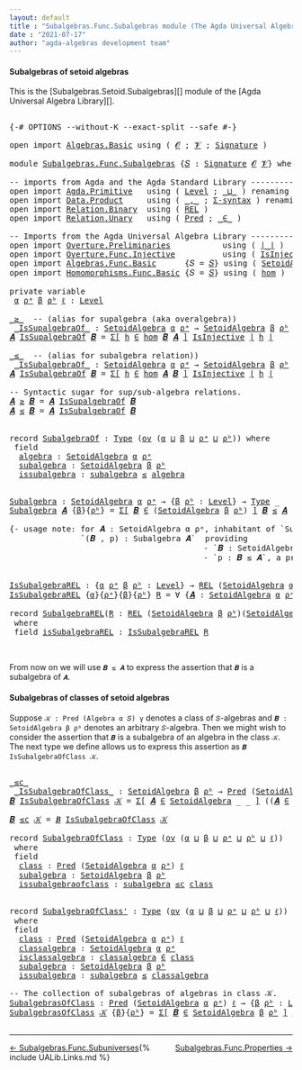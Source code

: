 ```yaml
---
layout: default
title : "Subalgebras.Func.Subalgebras module (The Agda Universal Algebra Library)"
date : "2021-07-17"
author: "agda-algebras development team"
---
```


#### <a id="subalgebras-of-setoidalgebras">Subalgebras of setoid algebras</a>

This is the [Subalgebras.Setoid.Subalgebras][] module of the [Agda Universal Algebra Library][].

<pre class="Agda">

<a id="361" class="Symbol">{-#</a> <a id="365" class="Keyword">OPTIONS</a> <a id="373" class="Pragma">--without-K</a> <a id="385" class="Pragma">--exact-split</a> <a id="399" class="Pragma">--safe</a> <a id="406" class="Symbol">#-}</a>

<a id="411" class="Keyword">open</a> <a id="416" class="Keyword">import</a> <a id="423" href="Algebras.Basic.html" class="Module">Algebras.Basic</a> <a id="438" class="Keyword">using</a> <a id="444" class="Symbol">(</a> <a id="446" href="Algebras.Basic.html#1130" class="Generalizable">𝓞</a> <a id="448" class="Symbol">;</a> <a id="450" href="Algebras.Basic.html#1132" class="Generalizable">𝓥</a> <a id="452" class="Symbol">;</a> <a id="454" href="Algebras.Basic.html#3858" class="Function">Signature</a> <a id="464" class="Symbol">)</a>

<a id="467" class="Keyword">module</a> <a id="474" href="Subalgebras.Func.Subalgebras.html" class="Module">Subalgebras.Func.Subalgebras</a> <a id="503" class="Symbol">{</a><a id="504" href="Subalgebras.Func.Subalgebras.html#504" class="Bound">𝑆</a> <a id="506" class="Symbol">:</a> <a id="508" href="Algebras.Basic.html#3858" class="Function">Signature</a> <a id="518" href="Algebras.Basic.html#1130" class="Generalizable">𝓞</a> <a id="520" href="Algebras.Basic.html#1132" class="Generalizable">𝓥</a><a id="521" class="Symbol">}</a> <a id="523" class="Keyword">where</a>

<a id="530" class="Comment">-- imports from Agda and the Agda Standard Library -------------------------------------------------</a>
<a id="631" class="Keyword">open</a> <a id="636" class="Keyword">import</a> <a id="643" href="Agda.Primitive.html" class="Module">Agda.Primitive</a>   <a id="660" class="Keyword">using</a> <a id="666" class="Symbol">(</a> <a id="668" href="Agda.Primitive.html#597" class="Postulate">Level</a> <a id="674" class="Symbol">;</a> <a id="676" href="Agda.Primitive.html#810" class="Primitive Operator">_⊔_</a> <a id="680" class="Symbol">)</a> <a id="682" class="Keyword">renaming</a> <a id="691" class="Symbol">(</a> <a id="693" href="Agda.Primitive.html#326" class="Primitive">Set</a> <a id="697" class="Symbol">to</a> <a id="700" class="Primitive">Type</a> <a id="705" class="Symbol">)</a>
<a id="707" class="Keyword">open</a> <a id="712" class="Keyword">import</a> <a id="719" href="Data.Product.html" class="Module">Data.Product</a>     <a id="736" class="Keyword">using</a> <a id="742" class="Symbol">(</a> <a id="744" href="Agda.Builtin.Sigma.html#236" class="InductiveConstructor Operator">_,_</a> <a id="748" class="Symbol">;</a> <a id="750" href="Data.Product.html#916" class="Function">Σ-syntax</a> <a id="759" class="Symbol">)</a> <a id="761" class="Keyword">renaming</a> <a id="770" class="Symbol">(</a> <a id="772" href="Data.Product.html#1167" class="Function Operator">_×_</a> <a id="776" class="Symbol">to</a> <a id="779" class="Function Operator">_∧_</a> <a id="783" class="Symbol">)</a>
<a id="785" class="Keyword">open</a> <a id="790" class="Keyword">import</a> <a id="797" href="Relation.Binary.html" class="Module">Relation.Binary</a>  <a id="814" class="Keyword">using</a> <a id="820" class="Symbol">(</a> <a id="822" href="Relation.Binary.Core.html#766" class="Function">REL</a> <a id="826" class="Symbol">)</a>
<a id="828" class="Keyword">open</a> <a id="833" class="Keyword">import</a> <a id="840" href="Relation.Unary.html" class="Module">Relation.Unary</a>   <a id="857" class="Keyword">using</a> <a id="863" class="Symbol">(</a> <a id="865" href="Relation.Unary.html#1101" class="Function">Pred</a> <a id="870" class="Symbol">;</a> <a id="872" href="Relation.Unary.html#1523" class="Function Operator">_∈_</a> <a id="876" class="Symbol">)</a>

<a id="879" class="Comment">-- Imports from the Agda Universal Algebra Library --------------------------------------------------</a>
<a id="981" class="Keyword">open</a> <a id="986" class="Keyword">import</a> <a id="993" href="Overture.Preliminaries.html" class="Module">Overture.Preliminaries</a>           <a id="1026" class="Keyword">using</a> <a id="1032" class="Symbol">(</a> <a id="1034" href="Overture.Preliminaries.html#4383" class="Function Operator">∣_∣</a> <a id="1038" class="Symbol">)</a>
<a id="1040" class="Keyword">open</a> <a id="1045" class="Keyword">import</a> <a id="1052" href="Overture.Func.Injective.html" class="Module">Overture.Func.Injective</a>          <a id="1085" class="Keyword">using</a> <a id="1091" class="Symbol">(</a> <a id="1093" href="Overture.Func.Injective.html#1904" class="Function">IsInjective</a> <a id="1105" class="Symbol">)</a>
<a id="1107" class="Keyword">open</a> <a id="1112" class="Keyword">import</a> <a id="1119" href="Algebras.Func.Basic.html" class="Module">Algebras.Func.Basic</a>      <a id="1144" class="Symbol">{</a><a id="1145" class="Argument">𝑆</a> <a id="1147" class="Symbol">=</a> <a id="1149" href="Subalgebras.Func.Subalgebras.html#504" class="Bound">𝑆</a><a id="1150" class="Symbol">}</a> <a id="1152" class="Keyword">using</a> <a id="1158" class="Symbol">(</a> <a id="1160" href="Algebras.Func.Basic.html#2875" class="Record">SetoidAlgebra</a> <a id="1174" class="Symbol">;</a> <a id="1176" href="Algebras.Func.Basic.html#1172" class="Function">ov</a> <a id="1179" class="Symbol">)</a>
<a id="1181" class="Keyword">open</a> <a id="1186" class="Keyword">import</a> <a id="1193" href="Homomorphisms.Func.Basic.html" class="Module">Homomorphisms.Func.Basic</a> <a id="1218" class="Symbol">{</a><a id="1219" class="Argument">𝑆</a> <a id="1221" class="Symbol">=</a> <a id="1223" href="Subalgebras.Func.Subalgebras.html#504" class="Bound">𝑆</a><a id="1224" class="Symbol">}</a> <a id="1226" class="Keyword">using</a> <a id="1232" class="Symbol">(</a> <a id="1234" href="Homomorphisms.Func.Basic.html#2125" class="Function">hom</a> <a id="1238" class="Symbol">)</a>

<a id="1241" class="Keyword">private</a> <a id="1249" class="Keyword">variable</a>
 <a id="1259" href="Subalgebras.Func.Subalgebras.html#1259" class="Generalizable">α</a> <a id="1261" href="Subalgebras.Func.Subalgebras.html#1261" class="Generalizable">ρᵃ</a> <a id="1264" href="Subalgebras.Func.Subalgebras.html#1264" class="Generalizable">β</a> <a id="1266" href="Subalgebras.Func.Subalgebras.html#1266" class="Generalizable">ρᵇ</a> <a id="1269" href="Subalgebras.Func.Subalgebras.html#1269" class="Generalizable">ℓ</a> <a id="1271" class="Symbol">:</a> <a id="1273" href="Agda.Primitive.html#597" class="Postulate">Level</a>

<a id="_≥_"></a><a id="1280" href="Subalgebras.Func.Subalgebras.html#1280" class="Function Operator">_≥_</a>  <a id="1285" class="Comment">-- (alias for supalgebra (aka overalgebra))</a>
 <a id="_IsSupalgebraOf_"></a><a id="1330" href="Subalgebras.Func.Subalgebras.html#1330" class="Function Operator">_IsSupalgebraOf_</a> <a id="1347" class="Symbol">:</a> <a id="1349" href="Algebras.Func.Basic.html#2875" class="Record">SetoidAlgebra</a> <a id="1363" href="Subalgebras.Func.Subalgebras.html#1259" class="Generalizable">α</a> <a id="1365" href="Subalgebras.Func.Subalgebras.html#1261" class="Generalizable">ρᵃ</a> <a id="1368" class="Symbol">→</a> <a id="1370" href="Algebras.Func.Basic.html#2875" class="Record">SetoidAlgebra</a> <a id="1384" href="Subalgebras.Func.Subalgebras.html#1264" class="Generalizable">β</a> <a id="1386" href="Subalgebras.Func.Subalgebras.html#1266" class="Generalizable">ρᵇ</a> <a id="1389" class="Symbol">→</a> <a id="1391" href="Subalgebras.Func.Subalgebras.html#700" class="Primitive">Type</a> <a id="1396" class="Symbol">_</a>
<a id="1398" href="Subalgebras.Func.Subalgebras.html#1398" class="Bound">𝑨</a> <a id="1400" href="Subalgebras.Func.Subalgebras.html#1330" class="Function Operator">IsSupalgebraOf</a> <a id="1415" href="Subalgebras.Func.Subalgebras.html#1415" class="Bound">𝑩</a> <a id="1417" class="Symbol">=</a> <a id="1419" href="Data.Product.html#916" class="Function">Σ[</a> <a id="1422" href="Subalgebras.Func.Subalgebras.html#1422" class="Bound">h</a> <a id="1424" href="Data.Product.html#916" class="Function">∈</a> <a id="1426" href="Homomorphisms.Func.Basic.html#2125" class="Function">hom</a> <a id="1430" href="Subalgebras.Func.Subalgebras.html#1415" class="Bound">𝑩</a> <a id="1432" href="Subalgebras.Func.Subalgebras.html#1398" class="Bound">𝑨</a> <a id="1434" href="Data.Product.html#916" class="Function">]</a> <a id="1436" href="Overture.Func.Injective.html#1904" class="Function">IsInjective</a> <a id="1448" href="Overture.Preliminaries.html#4383" class="Function Operator">∣</a> <a id="1450" href="Subalgebras.Func.Subalgebras.html#1422" class="Bound">h</a> <a id="1452" href="Overture.Preliminaries.html#4383" class="Function Operator">∣</a>

<a id="_≤_"></a><a id="1455" href="Subalgebras.Func.Subalgebras.html#1455" class="Function Operator">_≤_</a>  <a id="1460" class="Comment">-- (alias for subalgebra relation))</a>
 <a id="_IsSubalgebraOf_"></a><a id="1497" href="Subalgebras.Func.Subalgebras.html#1497" class="Function Operator">_IsSubalgebraOf_</a> <a id="1514" class="Symbol">:</a> <a id="1516" href="Algebras.Func.Basic.html#2875" class="Record">SetoidAlgebra</a> <a id="1530" href="Subalgebras.Func.Subalgebras.html#1259" class="Generalizable">α</a> <a id="1532" href="Subalgebras.Func.Subalgebras.html#1261" class="Generalizable">ρᵃ</a> <a id="1535" class="Symbol">→</a> <a id="1537" href="Algebras.Func.Basic.html#2875" class="Record">SetoidAlgebra</a> <a id="1551" href="Subalgebras.Func.Subalgebras.html#1264" class="Generalizable">β</a> <a id="1553" href="Subalgebras.Func.Subalgebras.html#1266" class="Generalizable">ρᵇ</a> <a id="1556" class="Symbol">→</a> <a id="1558" href="Subalgebras.Func.Subalgebras.html#700" class="Primitive">Type</a> <a id="1563" class="Symbol">_</a>
<a id="1565" href="Subalgebras.Func.Subalgebras.html#1565" class="Bound">𝑨</a> <a id="1567" href="Subalgebras.Func.Subalgebras.html#1497" class="Function Operator">IsSubalgebraOf</a> <a id="1582" href="Subalgebras.Func.Subalgebras.html#1582" class="Bound">𝑩</a> <a id="1584" class="Symbol">=</a> <a id="1586" href="Data.Product.html#916" class="Function">Σ[</a> <a id="1589" href="Subalgebras.Func.Subalgebras.html#1589" class="Bound">h</a> <a id="1591" href="Data.Product.html#916" class="Function">∈</a> <a id="1593" href="Homomorphisms.Func.Basic.html#2125" class="Function">hom</a> <a id="1597" href="Subalgebras.Func.Subalgebras.html#1565" class="Bound">𝑨</a> <a id="1599" href="Subalgebras.Func.Subalgebras.html#1582" class="Bound">𝑩</a> <a id="1601" href="Data.Product.html#916" class="Function">]</a> <a id="1603" href="Overture.Func.Injective.html#1904" class="Function">IsInjective</a> <a id="1615" href="Overture.Preliminaries.html#4383" class="Function Operator">∣</a> <a id="1617" href="Subalgebras.Func.Subalgebras.html#1589" class="Bound">h</a> <a id="1619" href="Overture.Preliminaries.html#4383" class="Function Operator">∣</a>

<a id="1622" class="Comment">-- Syntactic sugar for sup/sub-algebra relations.</a>
<a id="1672" href="Subalgebras.Func.Subalgebras.html#1672" class="Bound">𝑨</a> <a id="1674" href="Subalgebras.Func.Subalgebras.html#1280" class="Function Operator">≥</a> <a id="1676" href="Subalgebras.Func.Subalgebras.html#1676" class="Bound">𝑩</a> <a id="1678" class="Symbol">=</a> <a id="1680" href="Subalgebras.Func.Subalgebras.html#1672" class="Bound">𝑨</a> <a id="1682" href="Subalgebras.Func.Subalgebras.html#1330" class="Function Operator">IsSupalgebraOf</a> <a id="1697" href="Subalgebras.Func.Subalgebras.html#1676" class="Bound">𝑩</a>
<a id="1699" href="Subalgebras.Func.Subalgebras.html#1699" class="Bound">𝑨</a> <a id="1701" href="Subalgebras.Func.Subalgebras.html#1455" class="Function Operator">≤</a> <a id="1703" href="Subalgebras.Func.Subalgebras.html#1703" class="Bound">𝑩</a> <a id="1705" class="Symbol">=</a> <a id="1707" href="Subalgebras.Func.Subalgebras.html#1699" class="Bound">𝑨</a> <a id="1709" href="Subalgebras.Func.Subalgebras.html#1497" class="Function Operator">IsSubalgebraOf</a> <a id="1724" href="Subalgebras.Func.Subalgebras.html#1703" class="Bound">𝑩</a>


<a id="1728" class="Keyword">record</a> <a id="SubalgebraOf"></a><a id="1735" href="Subalgebras.Func.Subalgebras.html#1735" class="Record">SubalgebraOf</a> <a id="1748" class="Symbol">:</a> <a id="1750" href="Subalgebras.Func.Subalgebras.html#700" class="Primitive">Type</a> <a id="1755" class="Symbol">(</a><a id="1756" href="Algebras.Func.Basic.html#1172" class="Function">ov</a> <a id="1759" class="Symbol">(</a><a id="1760" href="Subalgebras.Func.Subalgebras.html#1760" class="Bound">α</a> <a id="1762" href="Agda.Primitive.html#810" class="Primitive Operator">⊔</a> <a id="1764" href="Subalgebras.Func.Subalgebras.html#1764" class="Bound">β</a> <a id="1766" href="Agda.Primitive.html#810" class="Primitive Operator">⊔</a> <a id="1768" href="Subalgebras.Func.Subalgebras.html#1768" class="Bound">ρᵃ</a> <a id="1771" href="Agda.Primitive.html#810" class="Primitive Operator">⊔</a> <a id="1773" href="Subalgebras.Func.Subalgebras.html#1773" class="Bound">ρᵇ</a><a id="1775" class="Symbol">))</a> <a id="1778" class="Keyword">where</a>
 <a id="1785" class="Keyword">field</a>
  <a id="SubalgebraOf.algebra"></a><a id="1793" href="Subalgebras.Func.Subalgebras.html#1793" class="Field">algebra</a> <a id="1801" class="Symbol">:</a> <a id="1803" href="Algebras.Func.Basic.html#2875" class="Record">SetoidAlgebra</a> <a id="1817" href="Subalgebras.Func.Subalgebras.html#1760" class="Bound">α</a> <a id="1819" href="Subalgebras.Func.Subalgebras.html#1768" class="Bound">ρᵃ</a>
  <a id="SubalgebraOf.subalgebra"></a><a id="1824" href="Subalgebras.Func.Subalgebras.html#1824" class="Field">subalgebra</a> <a id="1835" class="Symbol">:</a> <a id="1837" href="Algebras.Func.Basic.html#2875" class="Record">SetoidAlgebra</a> <a id="1851" href="Subalgebras.Func.Subalgebras.html#1764" class="Bound">β</a> <a id="1853" href="Subalgebras.Func.Subalgebras.html#1773" class="Bound">ρᵇ</a>
  <a id="SubalgebraOf.issubalgebra"></a><a id="1858" href="Subalgebras.Func.Subalgebras.html#1858" class="Field">issubalgebra</a> <a id="1871" class="Symbol">:</a> <a id="1873" href="Subalgebras.Func.Subalgebras.html#1824" class="Field">subalgebra</a> <a id="1884" href="Subalgebras.Func.Subalgebras.html#1455" class="Function Operator">≤</a> <a id="1886" href="Subalgebras.Func.Subalgebras.html#1793" class="Field">algebra</a>


<a id="Subalgebra"></a><a id="1896" href="Subalgebras.Func.Subalgebras.html#1896" class="Function">Subalgebra</a> <a id="1907" class="Symbol">:</a> <a id="1909" href="Algebras.Func.Basic.html#2875" class="Record">SetoidAlgebra</a> <a id="1923" href="Subalgebras.Func.Subalgebras.html#1259" class="Generalizable">α</a> <a id="1925" href="Subalgebras.Func.Subalgebras.html#1261" class="Generalizable">ρᵃ</a> <a id="1928" class="Symbol">→</a> <a id="1930" class="Symbol">{</a><a id="1931" href="Subalgebras.Func.Subalgebras.html#1931" class="Bound">β</a> <a id="1933" href="Subalgebras.Func.Subalgebras.html#1933" class="Bound">ρᵇ</a> <a id="1936" class="Symbol">:</a> <a id="1938" href="Agda.Primitive.html#597" class="Postulate">Level</a><a id="1943" class="Symbol">}</a> <a id="1945" class="Symbol">→</a> <a id="1947" href="Subalgebras.Func.Subalgebras.html#700" class="Primitive">Type</a> <a id="1952" class="Symbol">_</a>
<a id="1954" href="Subalgebras.Func.Subalgebras.html#1896" class="Function">Subalgebra</a> <a id="1965" href="Subalgebras.Func.Subalgebras.html#1965" class="Bound">𝑨</a> <a id="1967" class="Symbol">{</a><a id="1968" href="Subalgebras.Func.Subalgebras.html#1968" class="Bound">β</a><a id="1969" class="Symbol">}{</a><a id="1971" href="Subalgebras.Func.Subalgebras.html#1971" class="Bound">ρᵇ</a><a id="1973" class="Symbol">}</a> <a id="1975" class="Symbol">=</a> <a id="1977" href="Data.Product.html#916" class="Function">Σ[</a> <a id="1980" href="Subalgebras.Func.Subalgebras.html#1980" class="Bound">𝑩</a> <a id="1982" href="Data.Product.html#916" class="Function">∈</a> <a id="1984" class="Symbol">(</a><a id="1985" href="Algebras.Func.Basic.html#2875" class="Record">SetoidAlgebra</a> <a id="1999" href="Subalgebras.Func.Subalgebras.html#1968" class="Bound">β</a> <a id="2001" href="Subalgebras.Func.Subalgebras.html#1971" class="Bound">ρᵇ</a><a id="2003" class="Symbol">)</a> <a id="2005" href="Data.Product.html#916" class="Function">]</a> <a id="2007" href="Subalgebras.Func.Subalgebras.html#1980" class="Bound">𝑩</a> <a id="2009" href="Subalgebras.Func.Subalgebras.html#1455" class="Function Operator">≤</a> <a id="2011" href="Subalgebras.Func.Subalgebras.html#1965" class="Bound">𝑨</a>

<a id="2014" class="Comment">{- usage note: for 𝑨 : SetoidAlgebra α ρᵃ, inhabitant of `Subalgebra 𝑨` is a pair
               `(𝑩 , p) : Subalgebra 𝑨`  providing
                                         - `𝑩 : SetoidAlgebra β ρᵇ` and
                                         - `p : 𝑩 ≤ 𝑨`, a proof that 𝑩 is a subalgebra of 𝐴. -}</a>


<a id="IsSubalgebraREL"></a><a id="2317" href="Subalgebras.Func.Subalgebras.html#2317" class="Function">IsSubalgebraREL</a> <a id="2333" class="Symbol">:</a> <a id="2335" class="Symbol">{</a><a id="2336" href="Subalgebras.Func.Subalgebras.html#2336" class="Bound">α</a> <a id="2338" href="Subalgebras.Func.Subalgebras.html#2338" class="Bound">ρᵃ</a> <a id="2341" href="Subalgebras.Func.Subalgebras.html#2341" class="Bound">β</a> <a id="2343" href="Subalgebras.Func.Subalgebras.html#2343" class="Bound">ρᵇ</a> <a id="2346" class="Symbol">:</a> <a id="2348" href="Agda.Primitive.html#597" class="Postulate">Level</a><a id="2353" class="Symbol">}</a> <a id="2355" class="Symbol">→</a> <a id="2357" href="Relation.Binary.Core.html#766" class="Function">REL</a> <a id="2361" class="Symbol">(</a><a id="2362" href="Algebras.Func.Basic.html#2875" class="Record">SetoidAlgebra</a> <a id="2376" href="Subalgebras.Func.Subalgebras.html#2336" class="Bound">α</a> <a id="2378" href="Subalgebras.Func.Subalgebras.html#2338" class="Bound">ρᵃ</a><a id="2380" class="Symbol">)(</a><a id="2382" href="Algebras.Func.Basic.html#2875" class="Record">SetoidAlgebra</a> <a id="2396" href="Subalgebras.Func.Subalgebras.html#2341" class="Bound">β</a> <a id="2398" href="Subalgebras.Func.Subalgebras.html#2343" class="Bound">ρᵇ</a><a id="2400" class="Symbol">)</a> <a id="2402" href="Subalgebras.Func.Subalgebras.html#1269" class="Generalizable">ℓ</a> <a id="2404" class="Symbol">→</a> <a id="2406" href="Subalgebras.Func.Subalgebras.html#700" class="Primitive">Type</a> <a id="2411" class="Symbol">_</a>
<a id="2413" href="Subalgebras.Func.Subalgebras.html#2317" class="Function">IsSubalgebraREL</a> <a id="2429" class="Symbol">{</a><a id="2430" href="Subalgebras.Func.Subalgebras.html#2430" class="Bound">α</a><a id="2431" class="Symbol">}{</a><a id="2433" href="Subalgebras.Func.Subalgebras.html#2433" class="Bound">ρᵃ</a><a id="2435" class="Symbol">}{</a><a id="2437" href="Subalgebras.Func.Subalgebras.html#2437" class="Bound">β</a><a id="2438" class="Symbol">}{</a><a id="2440" href="Subalgebras.Func.Subalgebras.html#2440" class="Bound">ρᵇ</a><a id="2442" class="Symbol">}</a> <a id="2444" href="Subalgebras.Func.Subalgebras.html#2444" class="Bound">R</a> <a id="2446" class="Symbol">=</a> <a id="2448" class="Symbol">∀</a> <a id="2450" class="Symbol">{</a><a id="2451" href="Subalgebras.Func.Subalgebras.html#2451" class="Bound">𝑨</a> <a id="2453" class="Symbol">:</a> <a id="2455" href="Algebras.Func.Basic.html#2875" class="Record">SetoidAlgebra</a> <a id="2469" href="Subalgebras.Func.Subalgebras.html#2430" class="Bound">α</a> <a id="2471" href="Subalgebras.Func.Subalgebras.html#2433" class="Bound">ρᵃ</a><a id="2473" class="Symbol">}{</a><a id="2475" href="Subalgebras.Func.Subalgebras.html#2475" class="Bound">𝑩</a> <a id="2477" class="Symbol">:</a> <a id="2479" href="Algebras.Func.Basic.html#2875" class="Record">SetoidAlgebra</a> <a id="2493" href="Subalgebras.Func.Subalgebras.html#2437" class="Bound">β</a> <a id="2495" href="Subalgebras.Func.Subalgebras.html#2440" class="Bound">ρᵇ</a><a id="2497" class="Symbol">}</a> <a id="2499" class="Symbol">→</a> <a id="2501" href="Subalgebras.Func.Subalgebras.html#2451" class="Bound">𝑨</a> <a id="2503" href="Subalgebras.Func.Subalgebras.html#1455" class="Function Operator">≤</a> <a id="2505" href="Subalgebras.Func.Subalgebras.html#2475" class="Bound">𝑩</a>

<a id="2508" class="Keyword">record</a> <a id="SubalgebraREL"></a><a id="2515" href="Subalgebras.Func.Subalgebras.html#2515" class="Record">SubalgebraREL</a><a id="2528" class="Symbol">(</a><a id="2529" href="Subalgebras.Func.Subalgebras.html#2529" class="Bound">R</a> <a id="2531" class="Symbol">:</a> <a id="2533" href="Relation.Binary.Core.html#766" class="Function">REL</a> <a id="2537" class="Symbol">(</a><a id="2538" href="Algebras.Func.Basic.html#2875" class="Record">SetoidAlgebra</a> <a id="2552" href="Subalgebras.Func.Subalgebras.html#1264" class="Generalizable">β</a> <a id="2554" href="Subalgebras.Func.Subalgebras.html#1266" class="Generalizable">ρᵇ</a><a id="2556" class="Symbol">)(</a><a id="2558" href="Algebras.Func.Basic.html#2875" class="Record">SetoidAlgebra</a> <a id="2572" href="Subalgebras.Func.Subalgebras.html#1259" class="Generalizable">α</a> <a id="2574" href="Subalgebras.Func.Subalgebras.html#1261" class="Generalizable">ρᵃ</a><a id="2576" class="Symbol">)</a> <a id="2578" href="Subalgebras.Func.Subalgebras.html#1269" class="Generalizable">ℓ</a><a id="2579" class="Symbol">)</a> <a id="2581" class="Symbol">:</a> <a id="2583" href="Subalgebras.Func.Subalgebras.html#700" class="Primitive">Type</a> <a id="2588" class="Symbol">(</a><a id="2589" href="Algebras.Func.Basic.html#1172" class="Function">ov</a> <a id="2592" class="Symbol">(</a><a id="2593" href="Subalgebras.Func.Subalgebras.html#2572" class="Bound">α</a> <a id="2595" href="Agda.Primitive.html#810" class="Primitive Operator">⊔</a> <a id="2597" href="Subalgebras.Func.Subalgebras.html#2552" class="Bound">β</a> <a id="2599" href="Agda.Primitive.html#810" class="Primitive Operator">⊔</a> <a id="2601" href="Subalgebras.Func.Subalgebras.html#2554" class="Bound">ρᵇ</a> <a id="2604" href="Agda.Primitive.html#810" class="Primitive Operator">⊔</a> <a id="2606" href="Subalgebras.Func.Subalgebras.html#2578" class="Bound">ℓ</a><a id="2607" class="Symbol">))</a>
 <a id="2611" class="Keyword">where</a>
 <a id="2618" class="Keyword">field</a> <a id="SubalgebraREL.isSubalgebraREL"></a><a id="2624" href="Subalgebras.Func.Subalgebras.html#2624" class="Field">isSubalgebraREL</a> <a id="2640" class="Symbol">:</a> <a id="2642" href="Subalgebras.Func.Subalgebras.html#2317" class="Function">IsSubalgebraREL</a> <a id="2658" href="Subalgebras.Func.Subalgebras.html#2529" class="Bound">R</a>


</pre>

From now on we will use `𝑩 ≤ 𝑨` to express the assertion that `𝑩` is a subalgebra of `𝑨`.


#### <a id="subalgebras-of-classes-of-algebras">Subalgebras of classes of setoid algebras</a>

Suppose `𝒦 : Pred (Algebra α 𝑆) γ` denotes a class of `𝑆`-algebras and `𝑩 : SetoidAlgebra β ρᵇ` denotes an arbitrary `𝑆`-algebra. Then we might wish to consider the assertion that `𝑩` is a subalgebra of an algebra in the class `𝒦`.  The next type we define allows us to express this assertion as `𝑩 IsSubalgebraOfClass 𝒦`.

<pre class="Agda">

<a id="_≤c_"></a><a id="3199" href="Subalgebras.Func.Subalgebras.html#3199" class="Function Operator">_≤c_</a>
 <a id="_IsSubalgebraOfClass_"></a><a id="3205" href="Subalgebras.Func.Subalgebras.html#3205" class="Function Operator">_IsSubalgebraOfClass_</a> <a id="3227" class="Symbol">:</a> <a id="3229" href="Algebras.Func.Basic.html#2875" class="Record">SetoidAlgebra</a> <a id="3243" href="Subalgebras.Func.Subalgebras.html#1264" class="Generalizable">β</a> <a id="3245" href="Subalgebras.Func.Subalgebras.html#1266" class="Generalizable">ρᵇ</a> <a id="3248" class="Symbol">→</a> <a id="3250" href="Relation.Unary.html#1101" class="Function">Pred</a> <a id="3255" class="Symbol">(</a><a id="3256" href="Algebras.Func.Basic.html#2875" class="Record">SetoidAlgebra</a> <a id="3270" href="Subalgebras.Func.Subalgebras.html#1259" class="Generalizable">α</a> <a id="3272" href="Subalgebras.Func.Subalgebras.html#1261" class="Generalizable">ρᵃ</a><a id="3274" class="Symbol">)</a> <a id="3276" href="Subalgebras.Func.Subalgebras.html#1269" class="Generalizable">ℓ</a> <a id="3278" class="Symbol">→</a> <a id="3280" href="Subalgebras.Func.Subalgebras.html#700" class="Primitive">Type</a> <a id="3285" class="Symbol">_</a>
<a id="3287" href="Subalgebras.Func.Subalgebras.html#3287" class="Bound">𝑩</a> <a id="3289" href="Subalgebras.Func.Subalgebras.html#3205" class="Function Operator">IsSubalgebraOfClass</a> <a id="3309" href="Subalgebras.Func.Subalgebras.html#3309" class="Bound">𝒦</a> <a id="3311" class="Symbol">=</a> <a id="3313" href="Data.Product.html#916" class="Function">Σ[</a> <a id="3316" href="Subalgebras.Func.Subalgebras.html#3316" class="Bound">𝑨</a> <a id="3318" href="Data.Product.html#916" class="Function">∈</a> <a id="3320" href="Algebras.Func.Basic.html#2875" class="Record">SetoidAlgebra</a> <a id="3334" class="Symbol">_</a> <a id="3336" class="Symbol">_</a> <a id="3338" href="Data.Product.html#916" class="Function">]</a> <a id="3340" class="Symbol">((</a><a id="3342" href="Subalgebras.Func.Subalgebras.html#3316" class="Bound">𝑨</a> <a id="3344" href="Relation.Unary.html#1523" class="Function Operator">∈</a> <a id="3346" href="Subalgebras.Func.Subalgebras.html#3309" class="Bound">𝒦</a><a id="3347" class="Symbol">)</a> <a id="3349" href="Subalgebras.Func.Subalgebras.html#779" class="Function Operator">∧</a> <a id="3351" class="Symbol">(</a><a id="3352" href="Subalgebras.Func.Subalgebras.html#3287" class="Bound">𝑩</a> <a id="3354" href="Subalgebras.Func.Subalgebras.html#1455" class="Function Operator">≤</a> <a id="3356" href="Subalgebras.Func.Subalgebras.html#3316" class="Bound">𝑨</a><a id="3357" class="Symbol">))</a>

<a id="3361" href="Subalgebras.Func.Subalgebras.html#3361" class="Bound">𝑩</a> <a id="3363" href="Subalgebras.Func.Subalgebras.html#3199" class="Function Operator">≤c</a> <a id="3366" href="Subalgebras.Func.Subalgebras.html#3366" class="Bound">𝒦</a> <a id="3368" class="Symbol">=</a> <a id="3370" href="Subalgebras.Func.Subalgebras.html#3361" class="Bound">𝑩</a> <a id="3372" href="Subalgebras.Func.Subalgebras.html#3205" class="Function Operator">IsSubalgebraOfClass</a> <a id="3392" href="Subalgebras.Func.Subalgebras.html#3366" class="Bound">𝒦</a>

<a id="3395" class="Keyword">record</a> <a id="SubalgebraOfClass"></a><a id="3402" href="Subalgebras.Func.Subalgebras.html#3402" class="Record">SubalgebraOfClass</a> <a id="3420" class="Symbol">:</a> <a id="3422" href="Subalgebras.Func.Subalgebras.html#700" class="Primitive">Type</a> <a id="3427" class="Symbol">(</a><a id="3428" href="Algebras.Func.Basic.html#1172" class="Function">ov</a> <a id="3431" class="Symbol">(</a><a id="3432" href="Subalgebras.Func.Subalgebras.html#3432" class="Bound">α</a> <a id="3434" href="Agda.Primitive.html#810" class="Primitive Operator">⊔</a> <a id="3436" href="Subalgebras.Func.Subalgebras.html#3436" class="Bound">β</a> <a id="3438" href="Agda.Primitive.html#810" class="Primitive Operator">⊔</a> <a id="3440" href="Subalgebras.Func.Subalgebras.html#3440" class="Bound">ρᵃ</a> <a id="3443" href="Agda.Primitive.html#810" class="Primitive Operator">⊔</a> <a id="3445" href="Subalgebras.Func.Subalgebras.html#3445" class="Bound">ρᵇ</a> <a id="3448" href="Agda.Primitive.html#810" class="Primitive Operator">⊔</a> <a id="3450" href="Subalgebras.Func.Subalgebras.html#3450" class="Bound">ℓ</a><a id="3451" class="Symbol">))</a>
 <a id="3455" class="Keyword">where</a>
 <a id="3462" class="Keyword">field</a>
  <a id="SubalgebraOfClass.class"></a><a id="3470" href="Subalgebras.Func.Subalgebras.html#3470" class="Field">class</a> <a id="3476" class="Symbol">:</a> <a id="3478" href="Relation.Unary.html#1101" class="Function">Pred</a> <a id="3483" class="Symbol">(</a><a id="3484" href="Algebras.Func.Basic.html#2875" class="Record">SetoidAlgebra</a> <a id="3498" href="Subalgebras.Func.Subalgebras.html#3432" class="Bound">α</a> <a id="3500" href="Subalgebras.Func.Subalgebras.html#3440" class="Bound">ρᵃ</a><a id="3502" class="Symbol">)</a> <a id="3504" href="Subalgebras.Func.Subalgebras.html#3450" class="Bound">ℓ</a>
  <a id="SubalgebraOfClass.subalgebra"></a><a id="3508" href="Subalgebras.Func.Subalgebras.html#3508" class="Field">subalgebra</a> <a id="3519" class="Symbol">:</a> <a id="3521" href="Algebras.Func.Basic.html#2875" class="Record">SetoidAlgebra</a> <a id="3535" href="Subalgebras.Func.Subalgebras.html#3436" class="Bound">β</a> <a id="3537" href="Subalgebras.Func.Subalgebras.html#3445" class="Bound">ρᵇ</a>
  <a id="SubalgebraOfClass.issubalgebraofclass"></a><a id="3542" href="Subalgebras.Func.Subalgebras.html#3542" class="Field">issubalgebraofclass</a> <a id="3562" class="Symbol">:</a> <a id="3564" href="Subalgebras.Func.Subalgebras.html#3508" class="Field">subalgebra</a> <a id="3575" href="Subalgebras.Func.Subalgebras.html#3199" class="Function Operator">≤c</a> <a id="3578" href="Subalgebras.Func.Subalgebras.html#3470" class="Field">class</a>


<a id="3586" class="Keyword">record</a> <a id="SubalgebraOfClass&#39;"></a><a id="3593" href="Subalgebras.Func.Subalgebras.html#3593" class="Record">SubalgebraOfClass&#39;</a> <a id="3612" class="Symbol">:</a> <a id="3614" href="Subalgebras.Func.Subalgebras.html#700" class="Primitive">Type</a> <a id="3619" class="Symbol">(</a><a id="3620" href="Algebras.Func.Basic.html#1172" class="Function">ov</a> <a id="3623" class="Symbol">(</a><a id="3624" href="Subalgebras.Func.Subalgebras.html#3624" class="Bound">α</a> <a id="3626" href="Agda.Primitive.html#810" class="Primitive Operator">⊔</a> <a id="3628" href="Subalgebras.Func.Subalgebras.html#3628" class="Bound">β</a> <a id="3630" href="Agda.Primitive.html#810" class="Primitive Operator">⊔</a> <a id="3632" href="Subalgebras.Func.Subalgebras.html#3632" class="Bound">ρᵃ</a> <a id="3635" href="Agda.Primitive.html#810" class="Primitive Operator">⊔</a> <a id="3637" href="Subalgebras.Func.Subalgebras.html#3637" class="Bound">ρᵇ</a> <a id="3640" href="Agda.Primitive.html#810" class="Primitive Operator">⊔</a> <a id="3642" href="Subalgebras.Func.Subalgebras.html#3642" class="Bound">ℓ</a><a id="3643" class="Symbol">))</a>
 <a id="3647" class="Keyword">where</a>
 <a id="3654" class="Keyword">field</a>
  <a id="SubalgebraOfClass&#39;.class"></a><a id="3662" href="Subalgebras.Func.Subalgebras.html#3662" class="Field">class</a> <a id="3668" class="Symbol">:</a> <a id="3670" href="Relation.Unary.html#1101" class="Function">Pred</a> <a id="3675" class="Symbol">(</a><a id="3676" href="Algebras.Func.Basic.html#2875" class="Record">SetoidAlgebra</a> <a id="3690" href="Subalgebras.Func.Subalgebras.html#3624" class="Bound">α</a> <a id="3692" href="Subalgebras.Func.Subalgebras.html#3632" class="Bound">ρᵃ</a><a id="3694" class="Symbol">)</a> <a id="3696" href="Subalgebras.Func.Subalgebras.html#3642" class="Bound">ℓ</a>
  <a id="SubalgebraOfClass&#39;.classalgebra"></a><a id="3700" href="Subalgebras.Func.Subalgebras.html#3700" class="Field">classalgebra</a> <a id="3713" class="Symbol">:</a> <a id="3715" href="Algebras.Func.Basic.html#2875" class="Record">SetoidAlgebra</a> <a id="3729" href="Subalgebras.Func.Subalgebras.html#3624" class="Bound">α</a> <a id="3731" href="Subalgebras.Func.Subalgebras.html#3632" class="Bound">ρᵃ</a>
  <a id="SubalgebraOfClass&#39;.isclassalgebra"></a><a id="3736" href="Subalgebras.Func.Subalgebras.html#3736" class="Field">isclassalgebra</a> <a id="3751" class="Symbol">:</a> <a id="3753" href="Subalgebras.Func.Subalgebras.html#3700" class="Field">classalgebra</a> <a id="3766" href="Relation.Unary.html#1523" class="Function Operator">∈</a> <a id="3768" href="Subalgebras.Func.Subalgebras.html#3662" class="Field">class</a>
  <a id="SubalgebraOfClass&#39;.subalgebra"></a><a id="3776" href="Subalgebras.Func.Subalgebras.html#3776" class="Field">subalgebra</a> <a id="3787" class="Symbol">:</a> <a id="3789" href="Algebras.Func.Basic.html#2875" class="Record">SetoidAlgebra</a> <a id="3803" href="Subalgebras.Func.Subalgebras.html#3628" class="Bound">β</a> <a id="3805" href="Subalgebras.Func.Subalgebras.html#3637" class="Bound">ρᵇ</a>
  <a id="SubalgebraOfClass&#39;.issubalgebra"></a><a id="3810" href="Subalgebras.Func.Subalgebras.html#3810" class="Field">issubalgebra</a> <a id="3823" class="Symbol">:</a> <a id="3825" href="Subalgebras.Func.Subalgebras.html#3776" class="Field">subalgebra</a> <a id="3836" href="Subalgebras.Func.Subalgebras.html#1455" class="Function Operator">≤</a> <a id="3838" href="Subalgebras.Func.Subalgebras.html#3700" class="Field">classalgebra</a>

<a id="3852" class="Comment">-- The collection of subalgebras of algebras in class 𝒦.</a>
<a id="SubalgebrasOfClass"></a><a id="3909" href="Subalgebras.Func.Subalgebras.html#3909" class="Function">SubalgebrasOfClass</a> <a id="3928" class="Symbol">:</a> <a id="3930" href="Relation.Unary.html#1101" class="Function">Pred</a> <a id="3935" class="Symbol">(</a><a id="3936" href="Algebras.Func.Basic.html#2875" class="Record">SetoidAlgebra</a> <a id="3950" href="Subalgebras.Func.Subalgebras.html#1259" class="Generalizable">α</a> <a id="3952" href="Subalgebras.Func.Subalgebras.html#1261" class="Generalizable">ρᵃ</a><a id="3954" class="Symbol">)</a> <a id="3956" href="Subalgebras.Func.Subalgebras.html#1269" class="Generalizable">ℓ</a> <a id="3958" class="Symbol">→</a> <a id="3960" class="Symbol">{</a><a id="3961" href="Subalgebras.Func.Subalgebras.html#3961" class="Bound">β</a> <a id="3963" href="Subalgebras.Func.Subalgebras.html#3963" class="Bound">ρᵇ</a> <a id="3966" class="Symbol">:</a> <a id="3968" href="Agda.Primitive.html#597" class="Postulate">Level</a><a id="3973" class="Symbol">}</a> <a id="3975" class="Symbol">→</a> <a id="3977" href="Subalgebras.Func.Subalgebras.html#700" class="Primitive">Type</a> <a id="3982" class="Symbol">_</a>
<a id="3984" href="Subalgebras.Func.Subalgebras.html#3909" class="Function">SubalgebrasOfClass</a> <a id="4003" href="Subalgebras.Func.Subalgebras.html#4003" class="Bound">𝒦</a> <a id="4005" class="Symbol">{</a><a id="4006" href="Subalgebras.Func.Subalgebras.html#4006" class="Bound">β</a><a id="4007" class="Symbol">}{</a><a id="4009" href="Subalgebras.Func.Subalgebras.html#4009" class="Bound">ρᵇ</a><a id="4011" class="Symbol">}</a> <a id="4013" class="Symbol">=</a> <a id="4015" href="Data.Product.html#916" class="Function">Σ[</a> <a id="4018" href="Subalgebras.Func.Subalgebras.html#4018" class="Bound">𝑩</a> <a id="4020" href="Data.Product.html#916" class="Function">∈</a> <a id="4022" href="Algebras.Func.Basic.html#2875" class="Record">SetoidAlgebra</a> <a id="4036" href="Subalgebras.Func.Subalgebras.html#4006" class="Bound">β</a> <a id="4038" href="Subalgebras.Func.Subalgebras.html#4009" class="Bound">ρᵇ</a> <a id="4041" href="Data.Product.html#916" class="Function">]</a> <a id="4043" href="Subalgebras.Func.Subalgebras.html#4018" class="Bound">𝑩</a> <a id="4045" href="Subalgebras.Func.Subalgebras.html#3199" class="Function Operator">≤c</a> <a id="4048" href="Subalgebras.Func.Subalgebras.html#4003" class="Bound">𝒦</a>

</pre>

---------------------------------

<span style="float:left;">[← Subalgebras.Func.Subuniverses](Subalgebras.Func.Subuniverses.html)</span>
<span style="float:right;">[Subalgebras.Func.Properties →](Subalgebras.Func.Properties.html)</span>

{% include UALib.Links.md %}
